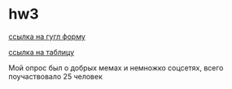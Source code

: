 # hw3

[ссылка на гугл форму](https://docs.google.com/forms/d/19L5DHBiJqwLrxb6FCwViT8g-iKn20utWdnCH_L4ZoD8/edit?usp=sharing)

[ссылка на таблицу](https://docs.google.com/spreadsheets/d/1OSRBLqQVK6-cZpN9h0k38_pcUoVYvm455T_zImRHUjE/edit#gid=1476303667)

Мой опрос был о добрых мемах и немножко соцсетях, всего поучаствовало 25 человек
